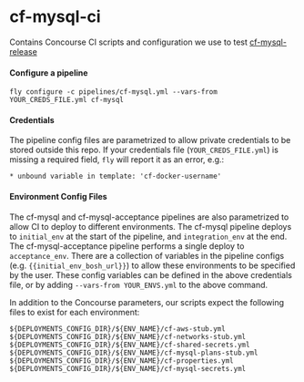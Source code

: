 # cf-mysql-ci
Contains Concourse CI scripts and configuration we use to test [cf-mysql-release](https://github.com/cloudfoundry/cf-mysql-release)

#### Configure a pipeline
```
fly configure -c pipelines/cf-mysql.yml --vars-from YOUR_CREDS_FILE.yml cf-mysql
```

#### Credentials

The pipeline config files are parametrized to allow private credentials to be stored outside this repo.
If your credentials file (`YOUR_CREDS_FILE.yml`) is missing a required field, `fly` will report it as an error, e.g.:
```
* unbound variable in template: 'cf-docker-username'
```

#### Environment Config Files

The cf-mysql and cf-mysql-acceptance pipelines are also parametrized to allow CI to deploy to different environments.
The cf-mysql pipeline deploys to `initial_env` at the start of the pipeline, and `integration_env` at the end.
The cf-mysql-acceptance pipeline performs a single deploy to `acceptance_env`.
There are a collection of variables in the pipeline configs (e.g. `{{initial_env_bosh_url}}`) to allow these environments to be specified by the user.
These config variables can be defined in the above credentials file, or by adding `--vars-from YOUR_ENVS.yml` to the above command.

In addition to the Concourse parameters, our scripts expect the following files to exist for each environment:
```
${DEPLOYMENTS_CONFIG_DIR}/${ENV_NAME}/cf-aws-stub.yml
${DEPLOYMENTS_CONFIG_DIR}/${ENV_NAME}/cf-networks-stub.yml
${DEPLOYMENTS_CONFIG_DIR}/${ENV_NAME}/cf-shared-secrets.yml
${DEPLOYMENTS_CONFIG_DIR}/${ENV_NAME}/cf-mysql-plans-stub.yml
${DEPLOYMENTS_CONFIG_DIR}/${ENV_NAME}/cf-properties.yml
${DEPLOYMENTS_CONFIG_DIR}/${ENV_NAME}/cf-mysql-secrets.yml
```
